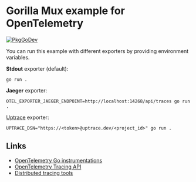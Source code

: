 # Gorilla Mux example for OpenTelemetry

[![PkgGoDev](https://pkg.go.dev/badge/go.opentelemetry.io/contrib/instrumentation/github.com/gorilla/mux/otelmux)](https://pkg.go.dev/go.opentelemetry.io/contrib/instrumentation/github.com/gorilla/mux/otelmux)

You can run this example with different exporters by providing environment variables.

**Stdout** exporter (default):

```shell
go run .
```

**Jaeger** exporter:

```shell
OTEL_EXPORTER_JAEGER_ENDPOINT=http://localhost:14268/api/traces go run .
```

[Uptrace](https://github.com/uptrace/uptrace/) exporter:

```shell
UPTRACE_DSN="https://<token>@uptrace.dev/<project_id>" go run .
```

## Links

- [OpenTelemetry Go instrumentations](https://opentelemetry.uptrace.dev/instrumentations/?lang=go)
- [OpenTelemetry Tracing API](https://opentelemetry.uptrace.dev/guide/go-tracing.html)
- [Distributed tracing tools](https://get.uptrace.dev/compare/distributed-tracing-tools.html)
